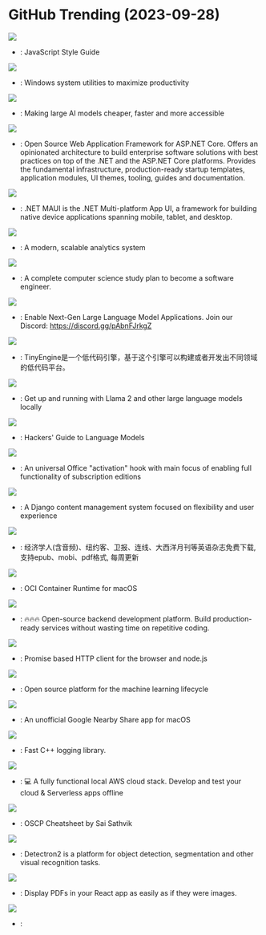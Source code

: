 # GitHub Trending (2023-09-28)

![](https://img.shields.io/badge/JavaScript-New%20461-green?style=flat-square&logo=appveyor)
- [](https://github.comundefined): JavaScript Style Guide

![](https://img.shields.io/badge/C%23-New%20237-green?style=flat-square&logo=appveyor)
- [](https://github.comundefined): Windows system utilities to maximize productivity

![](https://img.shields.io/badge/Python-New%20236-green?style=flat-square&logo=appveyor)
- [](https://github.comundefined): Making large AI models cheaper, faster and more accessible

![](https://img.shields.io/badge/C%23-New%20106-green?style=flat-square&logo=appveyor)
- [](https://github.comundefined): Open Source Web Application Framework for ASP.NET Core. Offers an opinionated architecture to build enterprise software solutions with best practices on top of the .NET and the ASP.NET Core platforms. Provides the fundamental infrastructure, production-ready startup templates, application modules, UI themes, tooling, guides and documentation.

![](https://img.shields.io/badge/C%23-New%2051-green?style=flat-square&logo=appveyor)
- [](https://github.comundefined): .NET MAUI is the .NET Multi-platform App UI, a framework for building native device applications spanning mobile, tablet, and desktop.

![](https://img.shields.io/badge/none-New%2079-green?style=flat-square&logo=appveyor)
- [](https://github.comundefined): A modern, scalable analytics system

![](https://img.shields.io/badge/none-New%20354-green?style=flat-square&logo=appveyor)
- [](https://github.comundefined): A complete computer science study plan to become a software engineer.

![](https://img.shields.io/badge/Jupyter%20Notebook-New%20409-green?style=flat-square&logo=appveyor)
- [](https://github.comundefined): Enable Next-Gen Large Language Model Applications. Join our Discord: https://discord.gg/pAbnFJrkgZ

![](https://img.shields.io/badge/Vue-New%2045-green?style=flat-square&logo=appveyor)
- [](https://github.comundefined): TinyEngine是一个低代码引擎，基于这个引擎可以构建或者开发出不同领域的低代码平台。

![](https://img.shields.io/badge/Go-New%2097-green?style=flat-square&logo=appveyor)
- [](https://github.comundefined): Get up and running with Llama 2 and other large language models locally

![](https://img.shields.io/badge/Jupyter%20Notebook-New%20193-green?style=flat-square&logo=appveyor)
- [](https://github.comundefined): Hackers' Guide to Language Models

![](https://img.shields.io/badge/C-New%2078-green?style=flat-square&logo=appveyor)
- [](https://github.comundefined): An universal Office "activation" hook with main focus of enabling full functionality of subscription editions

![](https://img.shields.io/badge/Python-New%2063-green?style=flat-square&logo=appveyor)
- [](https://github.comundefined): A Django content management system focused on flexibility and user experience

![](https://img.shields.io/badge/CSS-New%2094-green?style=flat-square&logo=appveyor)
- [](https://github.comundefined): 经济学人(含音频)、纽约客、卫报、连线、大西洋月刊等英语杂志免费下载,支持epub、mobi、pdf格式, 每周更新

![](https://img.shields.io/badge/Go-New%2022-green?style=flat-square&logo=appveyor)
- [](https://github.comundefined): OCI Container Runtime for macOS

![](https://img.shields.io/badge/TypeScript-New%2035-green?style=flat-square&logo=appveyor)
- [](https://github.comundefined): 🔥🔥🔥 Open-source backend development platform. Build production-ready services without wasting time on repetitive coding.

![](https://img.shields.io/badge/JavaScript-New%2055-green?style=flat-square&logo=appveyor)
- [](https://github.comundefined): Promise based HTTP client for the browser and node.js

![](https://img.shields.io/badge/Python-New%2013-green?style=flat-square&logo=appveyor)
- [](https://github.comundefined): Open source platform for the machine learning lifecycle

![](https://img.shields.io/badge/Swift-New%2046-green?style=flat-square&logo=appveyor)
- [](https://github.comundefined): An unofficial Google Nearby Share app for macOS

![](https://img.shields.io/badge/C%2B%2B-New%2020-green?style=flat-square&logo=appveyor)
- [](https://github.comundefined): Fast C++ logging library.

![](https://img.shields.io/badge/Python-New%2076-green?style=flat-square&logo=appveyor)
- [](https://github.comundefined): 💻 A fully functional local AWS cloud stack. Develop and test your cloud & Serverless apps offline

![](https://img.shields.io/badge/none-New%20151-green?style=flat-square&logo=appveyor)
- [](https://github.comundefined): OSCP Cheatsheet by Sai Sathvik

![](https://img.shields.io/badge/Python-New%20139-green?style=flat-square&logo=appveyor)
- [](https://github.comundefined): Detectron2 is a platform for object detection, segmentation and other visual recognition tasks.

![](https://img.shields.io/badge/TypeScript-New%2017-green?style=flat-square&logo=appveyor)
- [](https://github.comundefined): Display PDFs in your React app as easily as if they were images.

![](https://img.shields.io/badge/GDScript-New%2027-green?style=flat-square&logo=appveyor)
- [](https://github.comundefined): 

